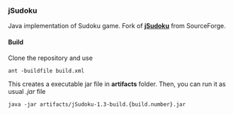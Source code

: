 ### jSudoku ###
Java implementation of Sudoku game. Fork of [**jSudoku**](https://sourceforge.net/projects/jsudoku/) from SourceForge. 

#### Build ###
Clone the repository and use  
    
    ant -buildfile build.xml

This creates a executable jar file in **artifacts** folder. Then, you can run it as usual *.jar* file  

    java -jar artifacts/jSudoku-1.3-build.{build.number}.jar